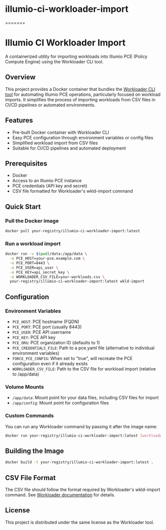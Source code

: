 # illumio-ci-workloader-import
=======
# Illumio CI Workloader Import

A containerized utility for importing workloads into Illumio PCE (Policy Compute Engine) using the Workloader CLI tool.

## Overview

This project provides a Docker container that bundles the [Workloader CLI tool](https://github.com/brian1917/workloader) for automating Illumio PCE operations, particularly focused on workload imports. It simplifies the process of importing workloads from CSV files in CI/CD pipelines or automated environments.

## Features

- Pre-built Docker container with Workloader CLI
- Easy PCE configuration through environment variables or config files
- Simplified workload import from CSV files
- Suitable for CI/CD pipelines and automated deployment

## Prerequisites

- Docker
- Access to an Illumio PCE instance
- PCE credentials (API key and secret)
- CSV file formatted for Workloader's wkld-import command

## Quick Start

### Pull the Docker image

```bash
docker pull your-registry/illumio-ci-workloader-import:latest
```

### Run a workload import

```bash
docker run -v $(pwd)/data:/app/data \
  -e PCE_HOST=your-pce.example.com \
  -e PCE_PORT=8443 \
  -e PCE_USER=api_user \
  -e PCE_KEY=api_secret_key \
  -e WORKLOADER_CSV_FILE=your-workloads.csv \
  your-registry/illumio-ci-workloader-import:latest wkld-import
```

## Configuration

### Environment Variables

- `PCE_HOST`: PCE hostname (FQDN)
- `PCE_PORT`: PCE port (usually 8443)
- `PCE_USER`: PCE API username
- `PCE_KEY`: PCE API key
- `PCE_ORG`: PCE organization ID (defaults to 1)
- `PCE_CREDENTIALS_FILE`: Path to a pce.yaml file (alternative to individual environment variables)
- `FORCE_PCE_CONFIG`: When set to "true", will recreate the PCE configuration even if it already exists
- `WORKLOADER_CSV_FILE`: Path to the CSV file for workload import (relative to /app/data)

### Volume Mounts

- `/app/data`: Mount point for your data files, including CSV files for import
- `/app/config`: Mount point for configuration files

### Custom Commands

You can run any Workloader command by passing it after the image name:

```bash
docker run your-registry/illumio-ci-workloader-import:latest [workloader-command] [options]
```

## Building the Image

```bash
docker build -t your-registry/illumio-ci-workloader-import:latest .
```

## CSV File Format

The CSV file should follow the format required by Workloader's wkld-import command. See [Workloader documentation](https://github.com/brian1917/workloader) for details.

## License

This project is distributed under the same license as the Workloader tool.
